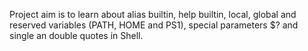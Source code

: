 Project aim is to learn about alias builtin, help builtin, local, global and reserved variables (PATH, HOME and PS1), special parameters $? and single an double quotes in Shell.
